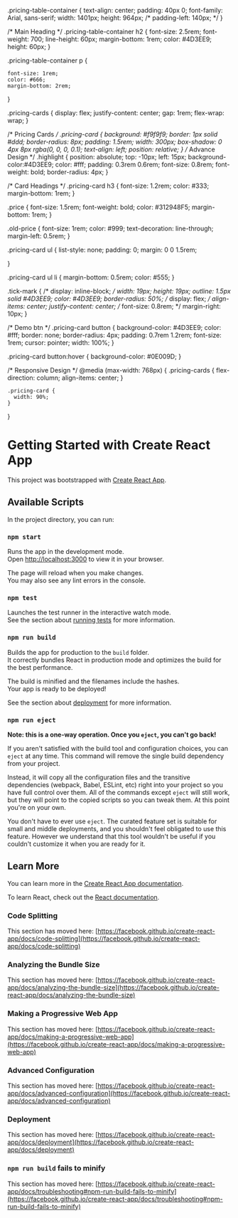 .pricing-table-container {
    text-align: center;
    padding: 40px 0;
    font-family: Arial, sans-serif;
    width: 1401px;
    height: 964px;
    /* padding-left: 140px; */
  }

  /* Main Heading */
  .pricing-table-container h2 {
    font-size: 2.5rem;
    font-weight: 700;
    line-height: 60px;
    margin-bottom: 1rem;
    color: #4D3EE9;
    height: 60px;
  }
  
  .pricing-table-container p {
    
    font-size: 1rem;
    color: #666;
    margin-bottom: 2rem;
  }
  
  .pricing-cards {
    display: flex;
    justify-content: center;
    gap: 1rem;
    flex-wrap: wrap;
  }
  
  /* Pricing Cards */
  .pricing-card {
    background: #f9f9f9;
    border: 1px solid #ddd;
    border-radius: 8px;
    padding: 1.5rem;
    width: 300px;
    box-shadow: 0 4px 8px rgba(0, 0, 0, 0.1);
    text-align: left;
    position: relative;
  }
  /* Advance Design */
  .highlight {
    position: absolute;
    top: -10px;
    left: 15px;
    background-color:#4D3EE9;
    color: #fff;
    padding: 0.3rem 0.6rem;
    font-size: 0.8rem;
    font-weight: bold;
    border-radius: 4px;
  }
  
  /* Card Headings */
  .pricing-card h3 {
    font-size: 1.2rem;
    color: #333;
    margin-bottom: 1rem;
  }
  
  .price {
    font-size: 1.5rem;
    font-weight: bold;
    color: #312948F5;
    margin-bottom: 1rem;
  }
  
  .old-price {
    font-size: 1rem;
    color: #999;
    text-decoration: line-through;
    margin-left: 0.5rem;
  }
  
  .pricing-card ul {
    list-style: none;
    padding: 0;
    margin: 0 0 1.5rem;
    
  }
  
  .pricing-card ul li {
    margin-bottom: 0.5rem;
    color: #555;
  }

  .tick-mark {
    /* display: inline-block; */
    width: 19px;
    height: 19px;
   outline: 1.5px solid #4D3EE9;
    color: #4D3EE9;
    border-radius: 50%;
    /* display: flex; */
    align-items: center;
    justify-content: center;
    /* font-size: 0.8rem; */
    margin-right: 10px;
  }
  
  /* Demo btn */
  .pricing-card button {
    background-color:  #4D3EE9;
    color: #fff;
    border: none;
    border-radius: 4px;
    padding: 0.7rem 1.2rem;
    font-size: 1rem;
    cursor: pointer;
    width: 100%;
  }
  
  .pricing-card button:hover {
    background-color: #0E009D;
  }
  
  /* Responsive Design */
  @media (max-width: 768px) {
    .pricing-cards {
      flex-direction: column;
      align-items: center;
    }
  
    .pricing-card {
      width: 90%;
    }
  }
  

























# Getting Started with Create React App

This project was bootstrapped with [Create React App](https://github.com/facebook/create-react-app).

## Available Scripts

In the project directory, you can run:

### `npm start`

Runs the app in the development mode.\
Open [http://localhost:3000](http://localhost:3000) to view it in your browser.

The page will reload when you make changes.\
You may also see any lint errors in the console.

### `npm test`

Launches the test runner in the interactive watch mode.\
See the section about [running tests](https://facebook.github.io/create-react-app/docs/running-tests) for more information.

### `npm run build`

Builds the app for production to the `build` folder.\
It correctly bundles React in production mode and optimizes the build for the best performance.

The build is minified and the filenames include the hashes.\
Your app is ready to be deployed!

See the section about [deployment](https://facebook.github.io/create-react-app/docs/deployment) for more information.

### `npm run eject`

**Note: this is a one-way operation. Once you `eject`, you can't go back!**

If you aren't satisfied with the build tool and configuration choices, you can `eject` at any time. This command will remove the single build dependency from your project.

Instead, it will copy all the configuration files and the transitive dependencies (webpack, Babel, ESLint, etc) right into your project so you have full control over them. All of the commands except `eject` will still work, but they will point to the copied scripts so you can tweak them. At this point you're on your own.

You don't have to ever use `eject`. The curated feature set is suitable for small and middle deployments, and you shouldn't feel obligated to use this feature. However we understand that this tool wouldn't be useful if you couldn't customize it when you are ready for it.

## Learn More

You can learn more in the [Create React App documentation](https://facebook.github.io/create-react-app/docs/getting-started).

To learn React, check out the [React documentation](https://reactjs.org/).

### Code Splitting

This section has moved here: [https://facebook.github.io/create-react-app/docs/code-splitting](https://facebook.github.io/create-react-app/docs/code-splitting)

### Analyzing the Bundle Size

This section has moved here: [https://facebook.github.io/create-react-app/docs/analyzing-the-bundle-size](https://facebook.github.io/create-react-app/docs/analyzing-the-bundle-size)

### Making a Progressive Web App

This section has moved here: [https://facebook.github.io/create-react-app/docs/making-a-progressive-web-app](https://facebook.github.io/create-react-app/docs/making-a-progressive-web-app)

### Advanced Configuration

This section has moved here: [https://facebook.github.io/create-react-app/docs/advanced-configuration](https://facebook.github.io/create-react-app/docs/advanced-configuration)

### Deployment

This section has moved here: [https://facebook.github.io/create-react-app/docs/deployment](https://facebook.github.io/create-react-app/docs/deployment)

### `npm run build` fails to minify

This section has moved here: [https://facebook.github.io/create-react-app/docs/troubleshooting#npm-run-build-fails-to-minify](https://facebook.github.io/create-react-app/docs/troubleshooting#npm-run-build-fails-to-minify)

